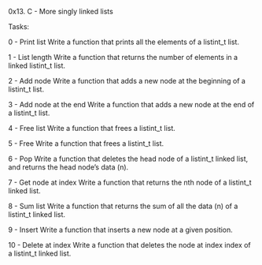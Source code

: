 0x13. C - More singly linked lists

Tasks:

0 - Print list
	Write a function that prints all the elements of a listint_t list.

1 - List length
	Write a function that returns the number of elements in a linked listint_t list.

2 - Add node
	Write a function that adds a new node at the beginning of a listint_t list.

3 - Add node at the end
	Write a function that adds a new node at the end of a listint_t list.

4 - Free list
	Write a function that frees a listint_t list.

5 - Free
	Write a function that frees a listint_t list.

6 - Pop
	Write a function that deletes the head node of a listint_t linked list, and returns the head node’s data (n).

7 - Get node at index
	Write a function that returns the nth node of a listint_t linked list.

8 - Sum list
	Write a function that returns the sum of all the data (n) of a listint_t linked list.

9 - Insert
	Write a function that inserts a new node at a given position.

10 - Delete at index
	Write a function that deletes the node at index index of a listint_t linked list.
